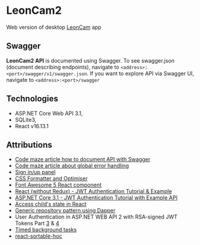 # LeonCam2
Web version of desktop [LeonCam](https://github.com/kazimierczak-robert/LeonCam) app

## Swagger

**LeonCam2 API** is documented using Swagger. To see swagger.json (document describing endpoints), navigate to `<address>:<port>/swagger/v1/swagger.json`. If you want to explore API via Swagger UI, navigate to `<address>:<port>/swagger`

## Technologies

* ASP.NET Core Web API 3.1,
* SQLite3,
* React v16.13.1

## Attributions
* [Code maze article how to document API with Swagger](https://code-maze.com/swagger-ui-asp-net-core-web-api/)
* [Code maze article about global error handling](https://code-maze.com/global-error-handling-aspnetcore/)
* [Sign in/up panel](https://codepen.io/andytran/pen/RPBdgM)
* [CSS Formatter and Optimiser](https://www.codebeautifier.com)
* [Font Awesome 5 React component](https://github.com/FortAwesome/react-fontawesome)
* [React (without Redux) - JWT Authentication Tutorial & Example](https://jasonwatmore.com/post/2019/04/06/react-jwt-authentication-tutorial-example)
* [ASP.NET Core 3.1 - JWT Authentication Tutorial with Example API](https://jasonwatmore.com/post/2019/10/11/aspnet-core-3-jwt-authentication-tutorial-with-example-api)
* [Access child's state in React](https://stackoverflow.com/a/27875018)
* [Generic repository pattern using Dapper](https://itnext.io/generic-repository-pattern-using-dapper-bd48d9cd7ead)
* User Authentication in ASP.NET WEB API 2 with RSA-signed JWT Tokens Part [3](https://zaven.co/blog/user-authentication-asp-net-web-api-2-rsa-jwt-tokens-part-3/) & [4](https://zaven.co/blog/user-authentication-asp-net-web-api-2-rsa-jwt-tokens-part-4/)
* [Timed background tasks](https://docs.microsoft.com/pl-pl/aspnet/core/fundamentals/host/hosted-services?view=aspnetcore-3.1&tabs=visual-studio#timed-background-tasks)
* [react-sortable-hoc](https://github.com/clauderic/react-sortable-hoc)
